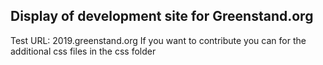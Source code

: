 ## Display of development site for Greenstand.org

Test URL: 2019.greenstand.org
If you want to contribute you can for the additional css files in the css folder
